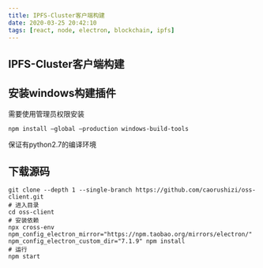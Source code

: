 ```yaml
---
title: IPFS-Cluster客户端构建
date: 2020-03-25 20:42:10
tags: [react, node, electron, blockchain, ipfs]
---
```


## IPFS-Cluster客户端构建

## 安装windows构建插件

需要使用管理员权限安装

```shell
npm install –global –production windows-build-tools
```

保证有python2.7的编译环境

## 下载源码

```shell
git clone --depth 1 --single-branch https://github.com/caorushizi/oss-client.git
# 进入目录
cd oss-client
# 安装依赖
npx cross-env npm_config_electron_mirror="https://npm.taobao.org/mirrors/electron/" npm_config_electron_custom_dir="7.1.9" npm install
# 运行
npm start
```

